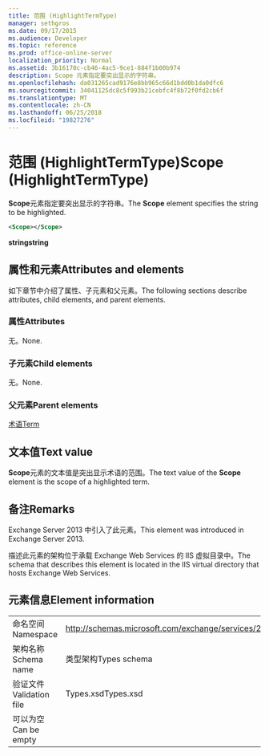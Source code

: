 ```yaml
---
title: 范围 (HighlightTermType)
manager: sethgros
ms.date: 09/17/2015
ms.audience: Developer
ms.topic: reference
ms.prod: office-online-server
localization_priority: Normal
ms.assetid: 3b16170c-cb46-4ac5-9ce1-884f1b00b974
description: Scope 元素指定要突出显示的字符串。
ms.openlocfilehash: da031265cad9176e8bb965c66d1bdd0b1da0dfc6
ms.sourcegitcommit: 34041125dc8c5f993b21cebfc4f8b72f0fd2cb6f
ms.translationtype: MT
ms.contentlocale: zh-CN
ms.lasthandoff: 06/25/2018
ms.locfileid: "19827276"
---
```

# <a name="scope-highlighttermtype"></a><span data-ttu-id="54cd4-103">范围 (HighlightTermType)</span><span class="sxs-lookup"><span data-stu-id="54cd4-103">Scope (HighlightTermType)</span></span>

<span data-ttu-id="54cd4-104">**Scope**元素指定要突出显示的字符串。</span><span class="sxs-lookup"><span data-stu-id="54cd4-104">The **Scope** element specifies the string to be highlighted.</span></span> 
  
```XML
<Scope></Scope>
```

 <span data-ttu-id="54cd4-105">**string**</span><span class="sxs-lookup"><span data-stu-id="54cd4-105">**string**</span></span>
## <a name="attributes-and-elements"></a><span data-ttu-id="54cd4-106">属性和元素</span><span class="sxs-lookup"><span data-stu-id="54cd4-106">Attributes and elements</span></span>

<span data-ttu-id="54cd4-107">如下章节中介绍了属性、子元素和父元素。</span><span class="sxs-lookup"><span data-stu-id="54cd4-107">The following sections describe attributes, child elements, and parent elements.</span></span>
  
### <a name="attributes"></a><span data-ttu-id="54cd4-108">属性</span><span class="sxs-lookup"><span data-stu-id="54cd4-108">Attributes</span></span>

<span data-ttu-id="54cd4-109">无。</span><span class="sxs-lookup"><span data-stu-id="54cd4-109">None.</span></span>
  
### <a name="child-elements"></a><span data-ttu-id="54cd4-110">子元素</span><span class="sxs-lookup"><span data-stu-id="54cd4-110">Child elements</span></span>

<span data-ttu-id="54cd4-111">无。</span><span class="sxs-lookup"><span data-stu-id="54cd4-111">None.</span></span>
  
### <a name="parent-elements"></a><span data-ttu-id="54cd4-112">父元素</span><span class="sxs-lookup"><span data-stu-id="54cd4-112">Parent elements</span></span>

[<span data-ttu-id="54cd4-113">术语</span><span class="sxs-lookup"><span data-stu-id="54cd4-113">Term</span></span>](term.md)
  
## <a name="text-value"></a><span data-ttu-id="54cd4-114">文本值</span><span class="sxs-lookup"><span data-stu-id="54cd4-114">Text value</span></span>

<span data-ttu-id="54cd4-115">**Scope**元素的文本值是突出显示术语的范围。</span><span class="sxs-lookup"><span data-stu-id="54cd4-115">The text value of the **Scope** element is the scope of a highlighted term.</span></span> 
  
## <a name="remarks"></a><span data-ttu-id="54cd4-116">备注</span><span class="sxs-lookup"><span data-stu-id="54cd4-116">Remarks</span></span>

<span data-ttu-id="54cd4-117">Exchange Server 2013 中引入了此元素。</span><span class="sxs-lookup"><span data-stu-id="54cd4-117">This element was introduced in Exchange Server 2013.</span></span>
  
<span data-ttu-id="54cd4-118">描述此元素的架构位于承载 Exchange Web Services 的 IIS 虚拟目录中。</span><span class="sxs-lookup"><span data-stu-id="54cd4-118">The schema that describes this element is located in the IIS virtual directory that hosts Exchange Web Services.</span></span>
  
## <a name="element-information"></a><span data-ttu-id="54cd4-119">元素信息</span><span class="sxs-lookup"><span data-stu-id="54cd4-119">Element information</span></span>

|||
|:-----|:-----|
|<span data-ttu-id="54cd4-120">命名空间</span><span class="sxs-lookup"><span data-stu-id="54cd4-120">Namespace</span></span>  <br/> |http://schemas.microsoft.com/exchange/services/2006/types  <br/> |
|<span data-ttu-id="54cd4-121">架构名称</span><span class="sxs-lookup"><span data-stu-id="54cd4-121">Schema name</span></span>  <br/> |<span data-ttu-id="54cd4-122">类型架构</span><span class="sxs-lookup"><span data-stu-id="54cd4-122">Types schema</span></span>  <br/> |
|<span data-ttu-id="54cd4-123">验证文件</span><span class="sxs-lookup"><span data-stu-id="54cd4-123">Validation file</span></span>  <br/> |<span data-ttu-id="54cd4-124">Types.xsd</span><span class="sxs-lookup"><span data-stu-id="54cd4-124">Types.xsd</span></span>  <br/> |
|<span data-ttu-id="54cd4-125">可以为空</span><span class="sxs-lookup"><span data-stu-id="54cd4-125">Can be empty</span></span>  <br/> ||
   

